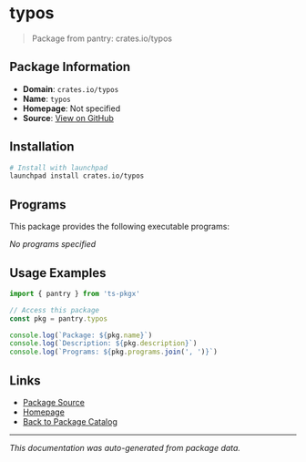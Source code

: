 # typos

> Package from pantry: crates.io/typos

## Package Information

- **Domain**: `crates.io/typos`
- **Name**: `typos`
- **Homepage**: Not specified
- **Source**: [View on GitHub](https://github.com/pkgxdev/pantry/tree/main/projects/crates.io/typos/package.yml)

## Installation

```bash
# Install with launchpad
launchpad install crates.io/typos
```

## Programs

This package provides the following executable programs:

*No programs specified*

## Usage Examples

```typescript
import { pantry } from 'ts-pkgx'

// Access this package
const pkg = pantry.typos

console.log(`Package: ${pkg.name}`)
console.log(`Description: ${pkg.description}`)
console.log(`Programs: ${pkg.programs.join(', ')}`)
```

## Links

- [Package Source](https://github.com/pkgxdev/pantry/tree/main/projects/crates.io/typos/package.yml)
- [Homepage](#)
- [Back to Package Catalog](../../../package-catalog.md)

---

*This documentation was auto-generated from package data.*
